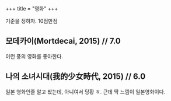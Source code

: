 +++
title = "영화"
+++

기준을 정하자. 10점만점


## 모데카이(Mortdecai, 2015) // 7.0

이런 풍의 영화를 좋아한다.

## 나의 소녀시대(我的少女時代, 2015) // 6.0

일본 영화인줄 알고 봤는데, 아니여서 당황 ㅎ. 근데 딱 느낌이 일본영화이다.
